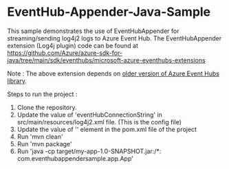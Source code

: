 # EventHub-Appender-Java-Sample

This sample demonstrates the use of EventHubAppender for streaming/sending log4j2 logs to Azure Event Hub.
The EventHubAppender extension (Log4j plugin) code can be found at https://github.com/Azure/azure-sdk-for-java/tree/main/sdk/eventhubs/microsoft-azure-eventhubs-extensions

Note : The above extension depends on [older version of Azure Event Hubs library](https://github.com/Azure/azure-sdk-for-java/tree/main/sdk/eventhubs/microsoft-azure-eventhubs).

Steps to run the project :
  1. Clone the repository.
  2. Update the value of 'eventHubConnectionString' in src/main/resources/log4j2.xml file. (This is the config file)
  3. Update the value of '<classpathPrefix>' element in the pom.xml file of the project
  4. Run 'mvn clean'
  5. Run 'mvn package'
  6. Run 'java -cp target/my-app-1.0-SNAPSHOT.jar:<classpath-to-jar-dependencies>/*:  com.eventhubappendersample.app.App'
